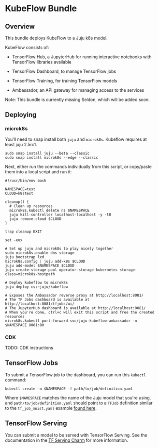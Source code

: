 # KubeFlow Bundle

## Overview

This bundle deploys KubeFlow to a Juju k8s model.

KubeFlow consists of:

  * TensorFlow Hub, a JupyterHub for running interactive notebooks
    with TensorFlow libraries available

  * TensorFlow Dashboard, to manage TensorFlow jobs

  * TensorFlow Training, for training TensorFlow models

  * Ambassador, an API gateway for managing access to the services


Note: This bundle is currently missing Seldon, which will be added soon.

## Deploying

### microk8s

You'll need to snap install both `juju` and `microk8s`. Kubeflow
requires at least juju 2.5rc1.

    sudo snap install juju --beta --classic
    sudo snap install microk8s --edge --classic

Next, either run the commands individually from this script, or copy/paste
them into a local script and run it:

    #!/usr/bin/env bash

    NAMESPACE=test
    CLOUD=k8stest

    cleanup() {
      # Clean up resources
      microk8s.kubectl delete ns $NAMESPACE
      juju kill-controller localhost-localhost -y -t0
      juju remove-cloud $CLOUD
    }

    trap cleanup EXIT

    set -eux

    # Set up juju and microk8s to play nicely together
    sudo microk8s.enable dns storage
    juju bootstrap lxd
    microk8s.config | juju add-k8s $CLOUD
    juju add-model $NAMESPACE $CLOUD
    juju create-storage-pool operator-storage kubernetes storage-class=microk8s-hostpath

    # Deploy kubeflow to microk8s
    juju deploy cs:~juju/kubeflow

    # Exposes the Ambassador reverse proxy at http://localhost:8081/
    # The TF Jobs dashboard is available at http://localhost:8081/tfjobs/ui/
    # The JupyterHub dashboard is available at http://localhost:8081/
    # When you're done, ctrl+c will exit this script and free the created resources
    microk8s.kubectl port-forward svc/juju-kubeflow-ambassador -n $NAMESPACE 8081:80

### CDK

TODO: CDK instructions

## TensorFlow Jobs

To submit a TensorFlow job to the dashboard, you can run this `kubectl` command:

    kubectl create -n $NAMESPACE -f path/to/job/definition.yaml

Where `$NAMESPACE` matches the name of the Juju model that you're using, and
`path/to/job/definition.yaml` should point to a `TFJob` definition similar to the
`tf_job_mnist.yaml` example [found here][mnist-example].

[mnist-example]: https://github.com/kubeflow/tf-operator/tree/master/examples/v1alpha2/dist-mnist

## TensorFlow Serving

You can submit a model to be served with TensorFlow Serving. See the documentation
in the [TF Serving Charm][tf-serving] for more information.

[tf-serving]: https://github.com/juju-solutions/charm-kubeflow-tf-serving/
